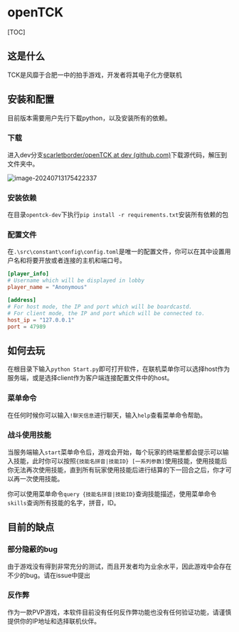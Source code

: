 # openTCK

[TOC]



## 这是什么

TCK是风靡于合肥一中的拍手游戏，开发者将其电子化方便联机

## 安装和配置

目前版本需要用户先行下载python，以及安装所有的依赖。

### 下载

进入dev分支[scarletborder/openTCK at dev (github.com)](https://github.com/scarletborder/openTCK/tree/dev)下载源代码，解压到文件夹中。

![image-20240713175422337](./assets/image-20240713175422337.png)

### 安装依赖

在目录`opentck-dev`下执行`pip install -r requirements.txt`安装所有依赖的包

### 配置文件

在`.\src\constant\config\config.toml`是唯一的配置文件，你可以在其中设置用户名和将要开放或者连接的主机和端口号。

```toml
[player_info]
# Username which will be displayed in lobby
player_name = "Anonymous"

[address]
# For host mode, the IP and port which will be boardcastd.
# For client mode, the IP and port which will be connected to.
host_ip = "127.0.0.1"
port = 47989

```

## 如何去玩

在根目录下输入`python Start.py`即可打开软件，在联机菜单你可以选择host作为服务端，或是选择client作为客户端连接配置文件中的host。

### 菜单命令

在任何时候你可以输入`!聊天信息`进行聊天，输入`help`查看菜单命令帮助。

### 战斗使用技能

当服务端输入`start`菜单命令后，游戏会开始，每个玩家的终端里都会提示可以输入技能，此时你可以按照`{技能名拼音|技能ID} [一系列参数]`使用技能，使用技能后你无法再次使用技能，直到所有玩家使用技能后进行结算的下一回合之后，你才可以再一次使用技能。

你可以使用菜单命令`query {技能名拼音|技能ID}`查询技能描述，使用菜单命令`skills`查询所有技能的名字，拼音，ID。

## 目前的缺点

### 部分隐蔽的bug

由于游戏没有得到非常充分的测试，而且开发者均为业余水平，因此游戏中会存在不少的bug。请在issue中提出

### 反作弊

作为一款PVP游戏，本软件目前没有任何反作弊功能也没有任何验证功能，请谨慎提供你的IP地址和选择联机伙伴。
